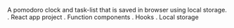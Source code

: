 A pomodoro clock and task-list that is saved in browser using local storage.
. React app project
. Function components
. Hooks
. Local storage

